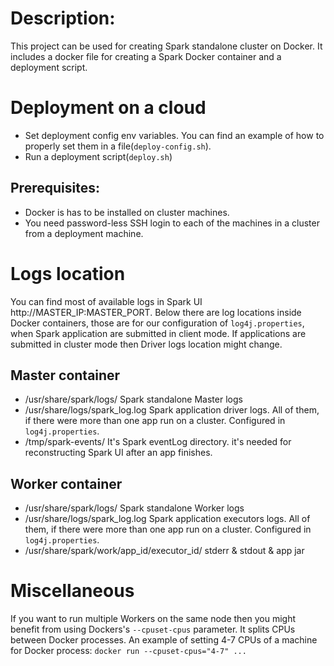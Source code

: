 
# Description:

This project can be used for creating Spark standalone cluster on Docker. It includes a docker file for creating 
a Spark Docker container and a deployment script.

# Deployment on a cloud
- Set deployment config env variables. You can find an example of how to properly set them in a file(`deploy-config.sh`).
- Run a deployment script(`deploy.sh`) 

## Prerequisites:
- Docker is has to be installed on cluster machines.
- You need password-less SSH login to each of the machines in a cluster from a deployment machine.

# Logs location
You can find most of available logs in Spark UI http://MASTER_IP:MASTER_PORT. Below there are log locations inside 
Docker containers, those are for our configuration of `log4j.properties`, when Spark application are submitted 
in client mode. If applications are submitted in cluster mode then Driver logs location might change. 

## Master container
- /usr/share/spark/logs/ Spark standalone Master logs
- /usr/share/logs/spark_log.log Spark application driver logs. All of them, if there were more than one app run on a 
cluster. Configured in `log4j.properties`.
- /tmp/spark-events/ It's Spark eventLog directory. it's needed for reconstructing Spark UI after an app finishes.

## Worker container
- /usr/share/spark/logs/ Spark standalone Worker logs
- /usr/share/logs/spark_log.log Spark application executors logs. All of them, if there were more than one app run on a 
cluster. Configured in `log4j.properties`.
- /usr/share/spark/work/app_id/executor_id/ stderr & stdout & app jar

# Miscellaneous
If you want to run multiple Workers on the same node then you might benefit from using Dockers's `--cpuset-cpus`
parameter. It splits CPUs between Docker processes. An example of setting 4-7 CPUs of a machine for Docker process: 
`docker run --cpuset-cpus="4-7" ...`